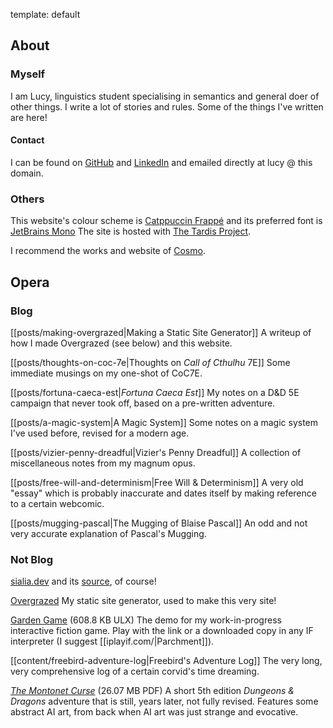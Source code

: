 template: default

## About
### Myself
I am Lucy, linguistics student specialising in semantics and general doer of other things. I write a lot of stories and rules. Some of the things I've written are here!

#### Contact
I can be found on [GitHub](https://github.com/sialiaaaaa) and [LinkedIn](https://www.linkedin.com/in/lucy-winters/) and emailed directly at lucy @ this domain.

### Others
This website's colour scheme is [Catppuccin Frappé](https://github.com/catppuccin/catppuccin/) and its preferred font is [JetBrains Mono](https://github.com/JetBrains/JetBrainsMono) The site is hosted with [The Tardis Project](https://tardisproject.uk/).

I recommend the works and website of [Cosmo](https://cosmo.tardis.ac/).

## Opera

### Blog
[[posts/making-overgrazed|Making a Static Site Generator]] A writeup of how I made Overgrazed (see below) and this website.

[[posts/thoughts-on-coc-7e|Thoughts on *Call of Cthulhu* 7E]] Some immediate musings on my one-shot of CoC7E.

[[posts/fortuna-caeca-est|*Fortuna Caeca Est*]] My notes on a D&D 5E campaign that never took off, based on a pre-written adventure.

[[posts/a-magic-system|A Magic System]] Some notes on a magic system I've used before, revised for a modern age.

[[posts/vizier-penny-dreadful|Vizier's Penny Dreadful]] A collection of miscellaneous notes from my magnum opus.

[[posts/free-will-and-determinism|Free Will & Determinism]] A very old "essay" which is probably inaccurate and dates itself by making reference to a certain webcomic.

[[posts/mugging-pascal|The Mugging of Blaise Pascal]] An odd and not very accurate explanation of Pascal's Mugging.

### Not Blog

[sialia.dev](https://sialia.dev/) and its [source](https://github.com/sialiaaaaa/sialia-site), of course!

[Overgrazed](https://github.com/sialiaaaaa/overgrazed/) My static site generator, used to make this very site!

[Garden Game](/content/GardenGame.ulx) (608.8 KB ULX) The demo for my work-in-progress interactive fiction game. Play with the link or a downloaded copy in any IF interpreter (I suggest [[iplayif.com/|Parchment]]).

[[content/freebird-adventure-log|Freebird's Adventure Log]] The very long, very comprehensive log of a certain corvid's time dreaming.

[*The Montonet Curse*](/content/The_Montonet_Curse_V0.9.pdf) (26.07 MB PDF) A short 5th edition *Dungeons & Dragons* adventure that is still, years later, not fully revised. Features some abstract AI art, from back when AI art was just strange and evocative.
